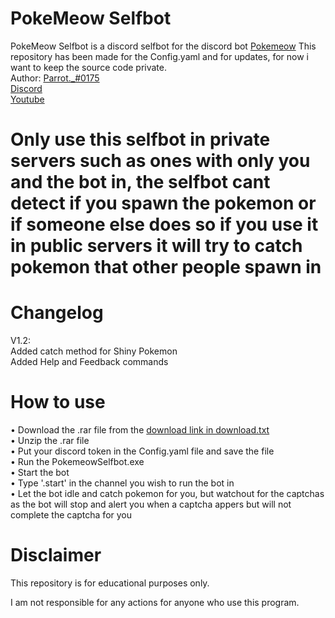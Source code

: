# PokeMeow Selfbot

PokeMeow Selfbot is a discord selfbot for the discord bot [Pokemeow](https://top.gg/bot/664508672713424926)
This repository has been made for the Config.yaml and for updates, for now i want to keep the source code private. <br />
Author: [Parrot._#0175](https://youtube.com/c/Parrots)  
[Discord](https://discord.gg/hsfGbvg)  
[Youtube](https://youtube.com/c/parrots)  

# Only use this selfbot in private servers such as ones with only you and the bot in, the selfbot cant detect if you spawn the pokemon or if someone else does so if you use it in public servers it will try to catch pokemon that other people spawn in

# Changelog
V1.2: <br />
Added catch method for Shiny Pokemon <br />
Added Help and Feedback commands <br />

# How to use
• Download the .rar file from the [download link in download.txt](https://github.com/ParrotSecurity9/PokeMeowSelfbot/main/download.txt) <br />
• Unzip the .rar file <br />
• Put your discord token in the Config.yaml file and save the file <br />
• Run the PokemeowSelfbot.exe <br />
• Start the bot <br />
• Type '.start' in the channel you wish to run the bot in <br />
• Let the bot idle and catch pokemon for you, but watchout for the captchas as the bot will stop and alert you when a captcha appers but will not complete the captcha for you <br />


# Disclaimer
This repository is for educational purposes only.  

I am not responsible for any actions for anyone who use this program.  
